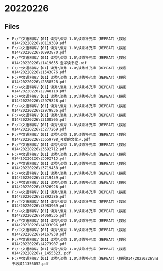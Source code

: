# 20220226

## Files

- `F:/中文语料库/【01】读秀\读秀 1.0\读秀补充库（REPEAT）\数据014\20220226\10119309.pdf`
- `F:/中文语料库/【01】读秀\读秀 1.0\读秀补充库（REPEAT）\数据014\20220226\10993870.pdf`
- `F:/中文语料库/【01】读秀\读秀 1.0\读秀补充库（REPEAT）\数据014\20220226\11419655_渔洋读书记.pdf`
- `F:/中文语料库/【01】读秀\读秀 1.0\读秀补充库（REPEAT）\数据014\20220226\11543876.pdf`
- `F:/中文语料库/【01】读秀\读秀 1.0\读秀补充库（REPEAT）\数据014\20220226\12858528.pdf`
- `F:/中文语料库/【01】读秀\读秀 1.0\读秀补充库（REPEAT）\数据014\20220226\12948118.pdf`
- `F:/中文语料库/【01】读秀\读秀 1.0\读秀补充库（REPEAT）\数据014\20220226\12979828.pdf`
- `F:/中文语料库/【01】读秀\读秀 1.0\读秀补充库（REPEAT）\数据014\20220226\12979836.pdf`
- `F:/中文语料库/【01】读秀\读秀 1.0\读秀补充库（REPEAT）\数据014\20220226\13100505.pdf`
- `F:/中文语料库/【01】读秀\读秀 1.0\读秀补充库（REPEAT）\数据014\20220226\13277269.pdf`
- `F:/中文语料库/【01】读秀\读秀 1.0\读秀补充库（REPEAT）\数据014\20220226\13659798_可爱的文化人.pdf`
- `F:/中文语料库/【01】读秀\读秀 1.0\读秀补充库（REPEAT）\数据014\20220226\13692712.pdf`
- `F:/中文语料库/【01】读秀\读秀 1.0\读秀补充库（REPEAT）\数据014\20220226\13692713.pdf`
- `F:/中文语料库/【01】读秀\读秀 1.0\读秀补充库（REPEAT）\数据014\20220226\13719458.pdf`
- `F:/中文语料库/【01】读秀\读秀 1.0\读秀补充库（REPEAT）\数据014\20220226\13719459.pdf`
- `F:/中文语料库/【01】读秀\读秀 1.0\读秀补充库（REPEAT）\数据014\20220226\13826926.pdf`
- `F:/中文语料库/【01】读秀\读秀 1.0\读秀补充库（REPEAT）\数据014\20220226\13892386.pdf`
- `F:/中文语料库/【01】读秀\读秀 1.0\读秀补充库（REPEAT）\数据014\20220226\13983969.pdf`
- `F:/中文语料库/【01】读秀\读秀 1.0\读秀补充库（REPEAT）\数据014\20220226\14069535.pdf`
- `F:/中文语料库/【01】读秀\读秀 1.0\读秀补充库（REPEAT）\数据014\20220226\14093096.pdf`
- `F:/中文语料库/【01】读秀\读秀 1.0\读秀补充库（REPEAT）\数据014\20220226\14167938.pdf`
- `F:/中文语料库/【01】读秀\读秀 1.0\读秀补充库（REPEAT）\数据014\20220226\14273907.pdf`
- `F:/中文语料库/【01】读秀\读秀 1.0\读秀补充库（REPEAT）\数据014\20220226\a_14553231.pdf`
- `F:/中文语料库/【01】读秀\读秀 1.0\读秀补充库（REPEAT）\数据014\20220226\旧书收藏11356052.pdf`
